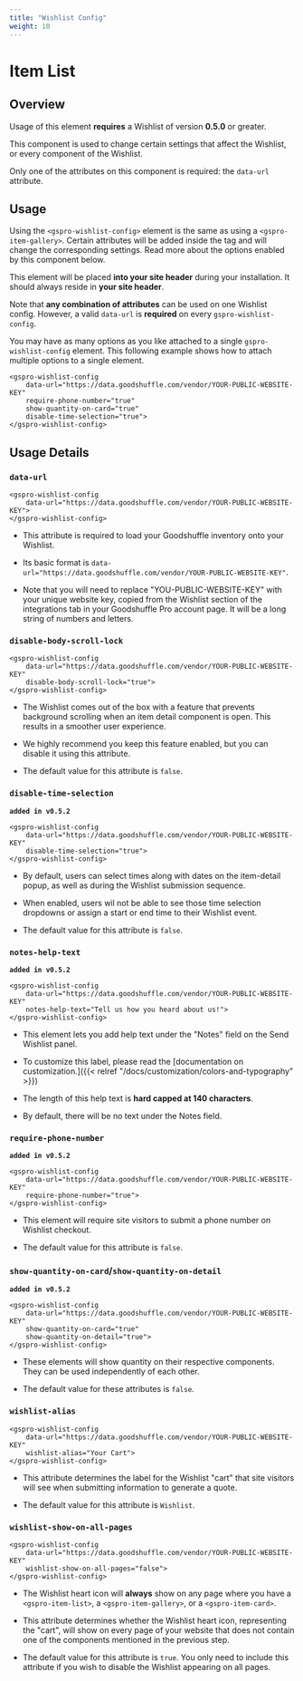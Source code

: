 ```yaml
---
title: "Wishlist Config"
weight: 10
---
```


# Item List

## Overview

Usage of this element **requires** a Wishlist of version **0.5.0** or greater.

This component is used to change certain settings that affect the Wishlist, or every component of the Wishlist.

Only one of the attributes on this component is required: the `data-url` attribute.

## Usage

Using the `<gspro-wishlist-config>` element is the same as using a `<gspro-item-gallery>`. Certain attributes will be
added inside the tag and will change the corresponding settings. Read more about the options enabled by this component
below.

This element will be placed **into your site header** during your installation. It should always reside in **your site header**.

Note that **any combination of attributes** can be used on one Wishlist config. 
However, a valid `data-url` is **required** on every `gspro-wishlist-config`.

You may have as many options as you like attached to a single `gspro-wishlist-config` element.
This following example shows how to attach multiple options to a single element.
```
<gspro-wishlist-config 
    data-url="https://data.goodshuffle.com/vendor/YOUR-PUBLIC-WEBSITE-KEY"
    require-phone-number="true"
    show-quantity-on-card="true"
    disable-time-selection="true">
</gspro-wishlist-config>
```


## Usage Details

### **`data-url`**

```
<gspro-wishlist-config 
    data-url="https://data.goodshuffle.com/vendor/YOUR-PUBLIC-WEBSITE-KEY">
</gspro-wishlist-config>
```

* This attribute is required to load your Goodshuffle inventory onto your Wishlist.

* Its basic format is `data-url="https://data.goodshuffle.com/vendor/YOUR-PUBLIC-WEBSITE-KEY"`.

* Note that you will need to replace "YOU-PUBLIC-WEBSITE-KEY" with your unique website key, copied from the Wishlist
  section of the integrations tab in your Goodshuffle Pro account page. It will be a long string of numbers and letters.

### **`disable-body-scroll-lock`**

```
<gspro-wishlist-config 
    data-url="https://data.goodshuffle.com/vendor/YOUR-PUBLIC-WEBSITE-KEY"
    disable-body-scroll-lock="true">
</gspro-wishlist-config>
```

* The Wishlist comes out of the box with a feature that prevents background scrolling when an item detail component is
  open. This results in a smoother user experience.

* We highly recommend you keep this feature enabled, but you can disable it using this attribute.

* The default value for this attribute is `false`.

### **`disable-time-selection`**
**`added in v0.5.2`**

```
<gspro-wishlist-config 
    data-url="https://data.goodshuffle.com/vendor/YOUR-PUBLIC-WEBSITE-KEY"
    disable-time-selection="true">
</gspro-wishlist-config>
```

* By default, users can select times along with dates on the item-detail popup, as well as during the Wishlist
  submission sequence.

* When enabled, users wil not be able to see those time selection dropdowns or assign a start or end time to their
  Wishlist event.

* The default value for this attribute is `false`.

### **`notes-help-text`**
**`added in v0.5.2`**

```
<gspro-wishlist-config 
    data-url="https://data.goodshuffle.com/vendor/YOUR-PUBLIC-WEBSITE-KEY"
    notes-help-text="Tell us how you heard about us!">
</gspro-wishlist-config>
```

* This element lets you add help text under the "Notes" field on the Send Wishlist panel.

* To customize this label, please read the [documentation on customization.]({{< relref "/docs/customization/colors-and-typography" >}})

* The length of this help text is **hard capped at 140 characters**. 

* By default, there will be no text under the Notes field.

### **`require-phone-number`**
**`added in v0.5.2`**

```
<gspro-wishlist-config 
    data-url="https://data.goodshuffle.com/vendor/YOUR-PUBLIC-WEBSITE-KEY"
    require-phone-number="true">
</gspro-wishlist-config>
```

* This element will require site visitors to submit a phone number on Wishlist checkout.

* The default value for this attribute is `false`.

### **`show-quantity-on-card`/`show-quantity-on-detail`**
**`added in v0.5.2`**

```
<gspro-wishlist-config 
    data-url="https://data.goodshuffle.com/vendor/YOUR-PUBLIC-WEBSITE-KEY"
    show-quantity-on-card="true"
    show-quantity-on-detail="true">
</gspro-wishlist-config>
```

* These elements will show quantity on their respective components. They can be used independently of each other.

* The default value for these attributes is `false`.

### **`wishlist-alias`**

```
<gspro-wishlist-config 
    data-url="https://data.goodshuffle.com/vendor/YOUR-PUBLIC-WEBSITE-KEY"
    wishlist-alias="Your Cart">
</gspro-wishlist-config>
```

* This attribute determines the label for the Wishlist "cart" that site visitors will see when submitting information to
  generate a quote.

* The default value for this attribute is `Wishlist`.

### **`wishlist-show-on-all-pages`**

```
<gspro-wishlist-config 
    data-url="https://data.goodshuffle.com/vendor/YOUR-PUBLIC-WEBSITE-KEY"
    wishlist-show-on-all-pages="false">
</gspro-wishlist-config>
```

* The Wishlist heart icon will **always** show on any page where you have a `<gspro-item-list>`,
  a `<gspro-item-gallery>`, or a `<gspro-item-card>`.

* This attribute determines whether the Wishlist heart icon, representing the "cart", will show on every page of your
  website that does not contain one of the components mentioned in the previous step.

* The default value for this attribute is `true`. You only need to include this attribute if you wish to disable the
  Wishlist appearing on all pages.
